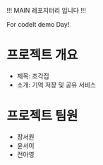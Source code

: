!!! MAIN 레포지터리 입니다 !!!

For codeIt demo Day!

# 프로젝트 개요

- 제목: 조각집
- 소개: 기억 저장 및 공유 서비스

# 프로젝트 팀원

- 장서원 
- 윤서이
- 전아영
